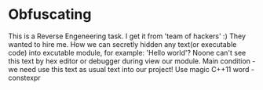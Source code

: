 # Obfuscating
This is a Reverse Engeneering task. I get it from 'team of hackers' :) They wanted to hire me. How we can secretly hidden any text(or executable code) into excutable module, for example: 'Hello world'? Noone can't see this text by hex editor or debugger during view our module. Main condition - we need use this text as usual text into our project! Use magic C++11 word - constexpr

